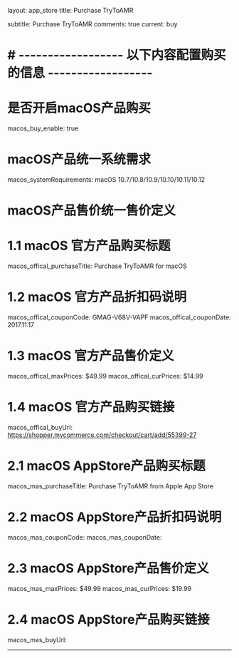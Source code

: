 layout: app_store
title: Purchase TryToAMR

subtitle: Purchase TryToAMR
comments: true
current: buy

# # ------------------ 以下内容配置购买的信息 ------------------

# 是否开启macOS产品购买
macos_buy_enable: true

# macOS产品统一系统需求
macos_systemRequirements: macOS 10.7/10.8/10.9/10.10/10.11/10.12

# macOS产品售价统一售价定义


# 1.1 macOS 官方产品购买标题
macos_offical_purchaseTitle: Purchase TryToAMR for macOS

# 1.2 macOS 官方产品折扣码说明
macos_offical_couponCode: GMAG-V68V-VAPF
macos_offical_couponDate: 2017.11.17

# 1.3 macOS 官方产品售价定义
macos_offical_maxPrices: $49.99
macos_offical_curPrices: $14.99

# 1.4 macOS 官方产品购买链接
macos_offical_buyUrl: https://shopper.mycommerce.com/checkout/cart/add/55399-27

# 2.1 macOS AppStore产品购买标题
macos_mas_purchaseTitle: Purchase TryToAMR from Apple App Store

# 2.2 macOS AppStore产品折扣码说明
macos_mas_couponCode: 
macos_mas_couponDate: 

# 2.3 macOS AppStore产品售价定义
macos_mas_maxPrices: $49.99
macos_mas_curPrices: $19.99

# 2.4 macOS AppStore产品购买链接
macos_mas_buyUrl:

---